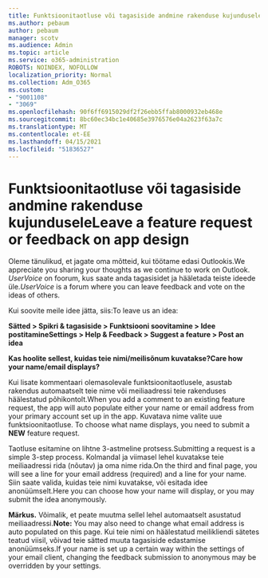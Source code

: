 ```yaml
---
title: Funktsioonitaotluse või tagasiside andmine rakenduse kujundusele
ms.author: pebaum
author: pebaum
manager: scotv
ms.audience: Admin
ms.topic: article
ms.service: o365-administration
ROBOTS: NOINDEX, NOFOLLOW
localization_priority: Normal
ms.collection: Adm_O365
ms.custom:
- "9001108"
- "3069"
ms.openlocfilehash: 90f6ff6915029df2f26ebb5ffab8000932eb468e
ms.sourcegitcommit: 8bc60ec34bc1e40685e3976576e04a2623f63a7c
ms.translationtype: MT
ms.contentlocale: et-EE
ms.lasthandoff: 04/15/2021
ms.locfileid: "51836527"
---
```

# <a name="leave-a-feature-request-or-feedback-on-app-design"></a><span data-ttu-id="0e926-102">Funktsioonitaotluse või tagasiside andmine rakenduse kujundusele</span><span class="sxs-lookup"><span data-stu-id="0e926-102">Leave a feature request or feedback on app design</span></span>

<span data-ttu-id="0e926-103">Oleme tänulikud, et jagate oma mõtteid, kui töötame edasi Outlookis.</span><span class="sxs-lookup"><span data-stu-id="0e926-103">We appreciate you sharing your thoughts as we continue to work on Outlook.</span></span> <span data-ttu-id="0e926-104">*UserVoice* on foorum, kus saate anda tagasisidet ja hääletada teiste ideede üle.</span><span class="sxs-lookup"><span data-stu-id="0e926-104">*UserVoice* is a forum where you can leave feedback and vote on the ideas of others.</span></span>  

<span data-ttu-id="0e926-105">Kui soovite meile idee jätta, siis:</span><span class="sxs-lookup"><span data-stu-id="0e926-105">To leave us an idea:</span></span> 

<span data-ttu-id="0e926-106">**Sätted > Spikri & tagasiside > Funktsiooni soovitamine > Idee postitamine**</span><span class="sxs-lookup"><span data-stu-id="0e926-106">**Settings > Help & Feedback > Suggest a feature > Post an idea**</span></span> 

<span data-ttu-id="0e926-107">**Kas hoolite sellest, kuidas teie nimi/meilisõnum kuvatakse?**</span><span class="sxs-lookup"><span data-stu-id="0e926-107">**Care how your name/email displays?**</span></span>

<span data-ttu-id="0e926-108">Kui lisate kommentaari olemasolevale funktsioonitaotlusele, asustab rakendus automaatselt teie nime või meiliaadressi teie rakenduses häälestatud põhikontolt.</span><span class="sxs-lookup"><span data-stu-id="0e926-108">When you add a comment to an existing feature request, the app will auto populate either your name or email address from your primary account set up in the app.</span></span> <span data-ttu-id="0e926-109">Kuvatava nime valite uue funktsioonitaotluse. </span><span class="sxs-lookup"><span data-stu-id="0e926-109">To choose what name displays, you need to submit a **NEW** feature request.</span></span> 

<span data-ttu-id="0e926-110">Taotluse esitamine on lihtne 3-astmeline protsess.</span><span class="sxs-lookup"><span data-stu-id="0e926-110">Submitting a request is a simple 3-step process.</span></span> <span data-ttu-id="0e926-111">Kolmandal ja viimasel lehel kuvatakse teie meiliaadressi rida (nõutav) ja oma nime rida.</span><span class="sxs-lookup"><span data-stu-id="0e926-111">On the third and final page, you will see a line for your email address (required) and a line for your name.</span></span> <span data-ttu-id="0e926-112">Siin saate valida, kuidas teie nimi kuvatakse, või esitada idee anonüümselt.</span><span class="sxs-lookup"><span data-stu-id="0e926-112">Here you can choose how your name will display, or you may submit the idea anonymously.</span></span> 

<span data-ttu-id="0e926-113">**Märkus.** Võimalik, et peate muutma sellel lehel automaatselt asustatud meiliaadressi.</span><span class="sxs-lookup"><span data-stu-id="0e926-113">**Note:** You may also need to change what email address is auto populated on this page.</span></span> <span data-ttu-id="0e926-114">Kui teie nimi on häälestatud meilikliendi sätetes teatud viisil, võivad teie sätted muuta tagasiside edastamise anonüümseks.</span><span class="sxs-lookup"><span data-stu-id="0e926-114">If your name is set up a certain way within the settings of your email client, changing the feedback submission to anonymous may be overridden by your settings.</span></span> 
